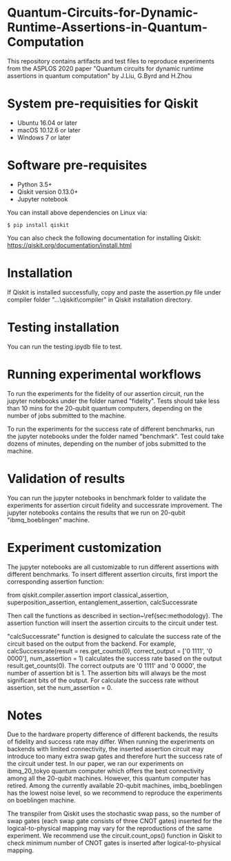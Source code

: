 # Quantum-Circuits-for-Dynamic-Runtime-Assertions-in-Quantum-Computation
This repository contains artifacts and test files to reproduce experiments from the ASPLOS 2020 paper "Quantum circuits for dynamic runtime assertions in quantum computation" by J.Liu, G.Byrd and H.Zhou

System pre-requisities for Qiskit
========================
* Ubuntu 16.04 or later
* macOS 10.12.6 or later
* Windows 7 or later

Software pre-requisites
=======================

* Python 3.5+
* Qiskit version 0.13.0+
* Jupyter notebook


You can install above dependencies on Linux via:
```
$ pip install qiskit
```
You can also check the following documentation for installing Qiskit:
https://qiskit.org/documentation/install.html

Installation
============

If Qiskit is installed successfully, copy and paste the assertion.py file under compiler folder "...\qiskit\compiler" in Qiskit installation directory.

Testing installation
=======================

You can run the testing.ipydb file to test.

Running experimental workflows
=======================

To run the experiments for the fidelity of our assertion circuit, run the jupyter notebooks under the folder named "fidelity". Tests should take less than 10 mins for the 20-qubit quantum computers, depending on the number of jobs submitted to the machine.

To run the experiments for the success rate of different benchmarks, run the jupyter notebooks under the folder named "benchmark". Test could take dozens of minutes, depending on the number of jobs submitted to the machine.

Validation of results
=======================

You can run the jupyter notebooks in benchmark folder to validate the experiments for assertion circuit fidelity and successrate improvement. The jupyter notebooks contains the results that we run on 20-qubit "ibmq_boeblingen" machine.


Experiment customization 
=======================
The jupyter notebooks are all customizable to run different assertions with different benchmarks. To insert different assertion circuits, first import the corresponding assertion function:

from qiskit.compiler.assertion import classical_assertion, superposition_assertion, entanglement_assertion, calcSuccessrate

Then call the functions as described in section~\ref{sec:methodology}. The assertion function will insert the assertion circuits to the circuit under test.

"calcSuccessrate" function is designed to calculate the success rate of the circuit based on the output from the backend.
For example, calcSuccessrate(result = res.get_counts(0), correct_output = ['0 1111', '0 0000'], num_assertion = 1) calculates the success rate based on the output result.get_counts(0). The correct outputs are '0 1111' and '0 0000', the number of assertion bit is 1. The assertion bits will always be the most significant bits of the output.
For calculate the success rate without assertion, set the num_assertion = 0.


Notes
=======================

Due to the hardware property difference of different backends, the results of fidelity and success rate may differ.  When running the experiments on backends with limited connectivity, the inserted assertion circuit may introduce too many extra swap gates and therefore hurt the success rate of the circuit under test. In our paper, we ran our experiments on ibmq_20_tokyo quantum computer which offers the best connectivity among all the 20-qubit machines. However, this quantum computer has retired. Among the currently available 20-qubit machines, imbq_boeblingen has the lowest noise level, so we recommend to reproduce the experiments on boeblingen machine.

The transpiler from Qiskit uses the stochastic swap pass, so the number of swap gates (each swap gate consists of three CNOT gates) inserted for the logical-to-physical mapping may vary for the reproductions of the same experiment. We recommend use the circuit.count_ops() function in Qiskit to check minimum number of CNOT gates is inserted after logical-to-physical mapping.

